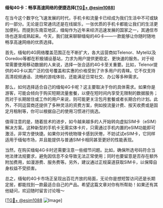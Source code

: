 **缅甸4G卡：畅享高速网络的便捷选择[[TG💪+ @esim1088](https://t.me/s/esim1088)]**

在当今这个数字化飞速发展的时代，手机卡和流量卡已经成为我们生活中不可或缺的一部分。无论是日常通讯还是在线娱乐，一张优质的手机卡都能让我们的生活更加便利。而提到东南亚地区，缅甸作为近年来经济迅速发展的国家之一，其通信市场也逐渐成熟起来。今天，我们就来聊聊缅甸的4G卡——一款能够让你随时随地畅享高速网络的优质选择。

首先，缅甸的4G网络覆盖范围正在不断扩大，各大运营商如Telenor、Mytel以及Ooredoo等都在积极铺设基站，力求为用户提供更稳定、更快速的服务。对于经常需要使用移动数据的人来说，选择一张合适的4G卡至关重要。比如，Telenor提供的4G卡以其广泛的信号覆盖和实惠的价格受到了许多用户的青睐。它不仅支持高清视频通话、流畅的游戏体验，还能满足日常社交、办公等多种需求。

那么，如何选择适合自己的缅甸4G卡呢？这主要取决于你的具体需求。如果你是游客，可能会倾向于购买短期流量套餐，以便在短时间内享受无限制的数据服务；而对于长期居住或工作的用户来说，则可能更关注包月套餐或者长期合约计划。此外，不同运营商还提供了多种灵活的资费方案，例如按流量计费、按天收费或是固定月租制等，你可以根据自己的使用习惯进行挑选。

值得注意的是，随着技术的进步，如今越来越多的人开始转向虚拟SIM卡（eSIM）解决方案。这种新型的手机卡无需实体卡片，只需通过手机内置的eSIM功能即可激活，非常方便快捷。如果你对传统物理卡感到厌倦，不妨试试eSIM卡，它同样适用于缅甸市场，并且能提供与普通SIM卡相同甚至更好的性能表现。

当然，在购买缅甸4G卡时还需要注意一些细节问题。比如，确保所选号码符合当地法律法规要求，避免因信息不全导致无法正常使用；同时也要留意是否存在额外附加费用，如漫游费、服务费等。另外，建议通过正规渠道获取SIM卡，以保障自身权益不受损害。

总之，缅甸的4G卡市场正呈现出百花齐放的局面，无论你是想短暂访问还是长期定居，都能找到一款最适合自己的产品。希望这篇文章对你有所帮助！如果还有其他疑问，欢迎随时留言讨论哦～

[[TG💪+ @esim1088](https://t.me/s/esim1088) ![Image](https://i.postimg.cc/4NQfJmqS/Snipaste-2025-05-13-00-14-12.png)]